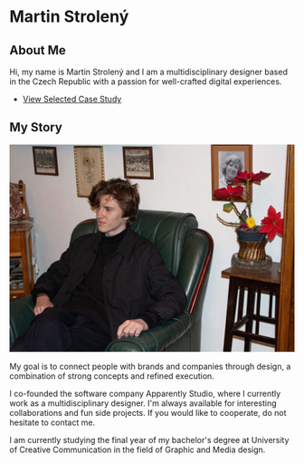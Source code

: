 # Martin Strolený

## About Me

Hi, my name is Martin Strolený and I am a multidisciplinary designer based in the Czech Republic with a passion for well-crafted digital experiences.

- [View Selected Case Study](case-study.md)

## My Story

![Martin Strolený sitting on a old chair staring out of focus.](img/martin-stroleny.jpg)

My goal is to connect people with brands and companies through design, a combination of strong concepts and refined execution.

I co-founded the software company Apparently Studio, where I currently work as a multidisciplinary designer. I'm always available for interesting collaborations and fun side projects. If you would like to cooperate, do not hesitate to contact me.

I am currently studying the final year of my bachelor's degree at University of Creative Communication in the field of Graphic and Media design.
